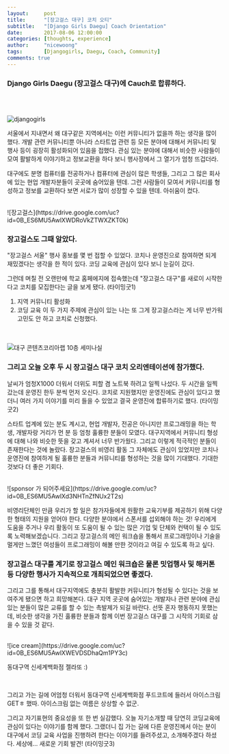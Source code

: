 ```yaml
---
layout:     post
title:      "[장고걸스 대구] 코치 오티"
subtitle:   "[Django Girls Daegu] Coach Orientation" 
date:       2017-08-06 12:00:00
categories: [thoughts, experience]
author:     "nicewoong"
tags:       [Djangogirls, Daegu, Coach, Community]
comments: true
---
```


### Django Girls Daegu (장고걸스 대구)에 Cauch로 합류하다.  

<br>
<br>

  
   
   
![djangogirls](https://drive.google.com/uc?id=0B_ES6MU5AwlXOEN0cVlidUh2THc)
<br>



  서울에서 지내면서 왜 대구같은 지역에서는 이런 커뮤니티가 없을까 하는 생각을 많이 했다. 
개발 관련 커뮤니티뿐 아니라 스타트업 관련 등 모든 분야에 대해서 커뮤니티 및 행사 등이 굉장히 활성화되어 있음을 접했다. 
관심 있는 분야에 대해서 비슷한 사람들이 모여 활발하게 이야기하고 정보교환을 하다 보니 행사장에서 그 열기가 엄청 뜨겁더라. 


  대구에도 분명 컴퓨터를 전공하거나 컴퓨터에 관심이 많은 학생들, 
  그리고 그 많은 회사에 있는 현업 개발자분들이 곳곳에 숨어있을 텐데. 그런 사람들이 모여서 커뮤니티를 형성하고 정보를 교환하다 보면 서로가 많이 성장할 수 있을 텐데.  아쉬움이 컸다. 

<br>
![장고걸스](https://drive.google.com/uc?id=0B_ES6MU5AwlXWDRoVkZTWXZKT0k)
<br>  
  
  
  



### 장고걸스도 그때 알았다. 
 
"장고걸스 서울" 행사 홍보를 몇 번 접할 수 있었다. 코치나 운영진으로 참여하면 되게 재밌겠다는 생각을 한 적이 있다.  코딩 교육에 관심이 있다 보니 눈길이 갔다. 

  그런데 며칠 전 오랜만에 학교 홈페에지에 접속했는데 "장고걸스 대구"를 새로이 시작한다고 코치를 모집한다는 글을 보게 됐다. (타이밍굿1)
1) 지역 커뮤니티 활성화
2) 코딩 교육 
  이 두 가지 주제에 관심이 있는 나는 또 그게 장고걸스라는 게 너무 반가워 고민도 안 하고 코치로 신청했다. 


<br><br>
![대구 콘텐츠코리아랩 10층 세미나실](https://drive.google.com/uc?id=0B_ES6MU5AwlXajRDNEMwSGhHQ1E)
<br>



### 그리고 오늘 오후 두 시 장고걸스 대구 코치 오리엔테이션에 참가했다. 


날씨가 엄청X1000 더워서 더위도 피할 겸 노트북 하려고 일찍 나섰다. 두 시간을 일찍 갔는데 운영진 한두 분씩 먼저 오신다. 코치로 지원했지만 운영진에도 관심이 있다고 했더니 여러 가지 이야기를 미리 들을 수 있었고 결국 운영진에 합류하기로 했다.  (타이밍굿2)

  
  스타트 업계에 있는 분도 계시고, 현업 개발자, 전공은 아니지만 프로그래밍을 하는 학생, 개발자랑 거리가 먼 분 등 엄청 훌륭한 분들이 모였다. 대구지역에서 커뮤니티 형성에 대해 나와 비슷한 뜻을 갖고 계셔서 너무 반가웠다. 그리고 이렇게 적극적인 분들이 존재한다는 것에 놀랐다. 장고걸스의 비영리 활동 그 자체에도 관심이 있었지만 코치나 운영진에 참여하게 될 훌륭한 분들과 커뮤니티를 형성하는 것을 많이 기대했다.  기대한 것보다 더 좋은 기회다. 


<br>
![sponsor 가 되어주세요](https://drive.google.com/uc?id=0B_ES6MU5AwlXd3NHTnZfNUx2T2s)
<br>


  비영리단체인 만큼 우리가 할 일은 참가자들에게 원활한 교육기부를 제공하기 위해 다양한 형태의 지원을 얻어야 한다. 다양한 분야에서 스폰서를 섭외해야 하는 것! 우리에게 도움을 주거나 우리 활동이 또 도움이 될 수 있는 많은 기업 및 단체와 컨택이 될 수 있도록 노력해보겠습니다. 그리고 장고걸스의 메인 워크숍을 통해서 프로그래밍이나 기술을 멀게만 느꼈던 여성들이 프로그래밍이 해볼 만한 것이라고 여길 수 있도록 하고 싶다. 


### 장고걸스 대구를 계기로 장고걸스 메인 워크숍은 물론 밋업행사 및 해커톤 등 다양한 행사가 지속적으로 개최되었으면 좋겠다.


그리고 그를 통해서 대구지역에도 충분히 활발한 커뮤니티가 형성될 수 있다는 것을 보여주게 됐으면 하고 희망해본다. 대구 지역 곳곳에 숨어있는 개발자나 관련 분야에 관심 있는 분들이 많은 교류를 할 수 있는 촉발제가 되길 바란다. 선뜻 혼자 행동하지 못했는데, 비슷한 생각을 가진 훌륭한 분들과 함께 이번 장고걸스 대구를 그 시작의 기회로 삼을 수 있을 것 같다.


<br>
![ice cream](https://drive.google.com/uc?id=0B_ES6MU5AwlXWEVDSDhaQm1PY3c)
<p>동대구역 신세계백화점 젤라또 :)  </p>
<br>

  그리고 가는 길에 어엄청 더워서 동대구역 신세계백화점 푸드코트에 들러서 아이스크림 GETㅎ 했따. 아이스크림 없는 여름은 상상할 수 없군.  

 
  그리고 자기표현의 중요성을 또 한 번 실감했다. 오늘 자기소개할 때 당연히 코딩교육에 관심이 있다는 이야기를 함께 했다. 그랬더니 집 가는 길에 다른 운영진께서 아는 분이 대구에서 코딩 교육 사업을 진행하려 한다는 이야기를 들려주셨고, 소개해주겠다 하셨다. 세상에... 새로운 기회 발견! (타이밍굿3)

